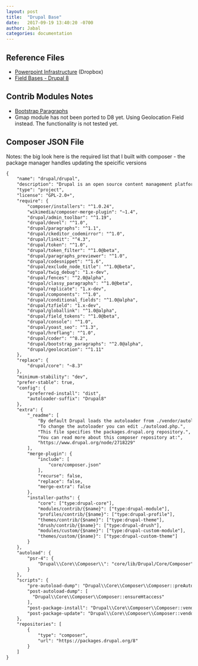 ```yaml
---
layout: post
title:  "Drupal Base"
date:   2017-09-19 13:40:20 -0700
author: Jabal
categories: documentation
---
```



## Reference Files
<ul>
  <li><a href="https://www.dropbox.com/s/fucmixhb2x7bbka/datamap_D8.pptx?dl=0" target="_blank">Powerpoint Infrastructure</a> (Dropbox)</li>
  <li><a href="https://docs.google.com/spreadsheets/d/15KI3x8YNp59ejeHUoJ5-wa1zz3eRMFY6CY75MpcR8No/edit?usp=sharing" target="_blank">Field Bases - Drupal 8</a></li>
</ul>

## Contrib Modules Notes

<ul>
  <li><a href="http://bp.jimbir.ch/" target="_blank">Bootstrap Paragraphs</a></li>
  <li>Gmap module has not been ported to D8 yet. Using Geolocation Field instead. The functionality is not tested yet.</li>
</ul>

## Composer JSON File

Notes: the big look here is the required list that I built with composer - the package manager handles updating the speicific versions

```html
{
    "name": "drupal/drupal",
    "description": "Drupal is an open source content management platform powering millions of websites and applications.",
    "type": "project",
    "license": "GPL-2.0+",
    "require": {
        "composer/installers": "^1.0.24",
        "wikimedia/composer-merge-plugin": "~1.4",
        "drupal/admin_toolbar": "^1.19",
        "drupal/devel": "^1.0",
        "drupal/paragraphs": "^1.1",
        "drupal/ckeditor_codemirror": "^1.0",
        "drupal/linkit": "^4.3",
        "drupal/token": "^1.0",
        "drupal/token_filter": "^1.0@beta",
        "drupal/paragraphs_previewer": "^1.0",
        "drupal/codesnippet": "^1.6",
        "drupal/exclude_node_title": "^1.0@beta",
        "drupal/twig_debug": "1.x-dev",
        "drupal/fences": "^2.0@alpha",
        "drupal/classy_paragraphs": "^1.0@beta",
        "drupal/replicate": "1.x-dev",
        "drupal/components": "^1.0",
        "drupal/conditional_fields": "^1.0@alpha",
        "drupal/tzfield": "1.x-dev",
        "drupal/globallink": "^1.0@alpha",
        "drupal/field_tokens": "^1.0@beta",
        "drupal/console": "^1.0",
        "drupal/yoast_seo": "^1.3",
        "drupal/hreflang": "^1.0",
        "drupal/coder": "^8.2",
        "drupal/bootstrap_paragraphs": "^2.0@alpha",
        "drupal/geolocation": "^1.11"
    },
    "replace": {
        "drupal/core": "~8.3"
    },
    "minimum-stability": "dev",
    "prefer-stable": true,
    "config": {
        "preferred-install": "dist",
        "autoloader-suffix": "Drupal8"
    },
    "extra": {
        "_readme": [
            "By default Drupal loads the autoloader from ./vendor/autoload.php.",
            "To change the autoloader you can edit ./autoload.php.",
            "This file specifies the packages.drupal.org repository.",
            "You can read more about this composer repository at:",
            "https://www.drupal.org/node/2718229"
        ],
        "merge-plugin": {
            "include": [
                "core/composer.json"
            ],
            "recurse": false,
            "replace": false,
            "merge-extra": false
        },
        "installer-paths": {
            "core": ["type:drupal-core"],
            "modules/contrib/{$name}": ["type:drupal-module"],
            "profiles/contrib/{$name}": ["type:drupal-profile"],
            "themes/contrib/{$name}": ["type:drupal-theme"],
            "drush/contrib/{$name}": ["type:drupal-drush"],
            "modules/custom/{$name}": ["type:drupal-custom-module"],
            "themes/custom/{$name}": ["type:drupal-custom-theme"]
        }
    },
    "autoload": {
        "psr-4": {
            "Drupal\\Core\\Composer\\": "core/lib/Drupal/Core/Composer"
        }
    },
    "scripts": {
        "pre-autoload-dump": "Drupal\\Core\\Composer\\Composer::preAutoloadDump",
        "post-autoload-dump": [
          "Drupal\\Core\\Composer\\Composer::ensureHtaccess"
        ],
        "post-package-install": "Drupal\\Core\\Composer\\Composer::vendorTestCodeCleanup",
        "post-package-update": "Drupal\\Core\\Composer\\Composer::vendorTestCodeCleanup"
    },
    "repositories": [
        {
            "type": "composer",
            "url": "https://packages.drupal.org/8"
        }
    ]
}

```
